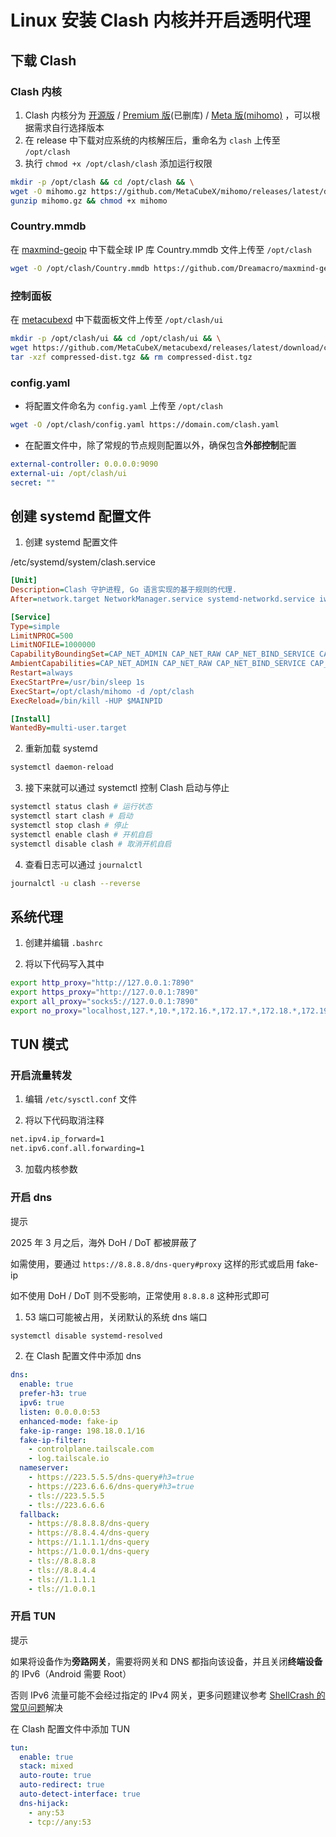 # Linux 安装 Clash 内核并开启透明代理

## 下载 Clash [​](#下载-clash)

### Clash 内核 [​](#clash-内核)

1.  Clash 内核分为 [开源版](https://github.com/Dreamacro/clash/releases) / [Premium 版](https://github.com/Dreamacro/clash/releases/tag/premium)(已删库) / [Meta 版(mihomo)](https://github.com/MetaCubeX/mihomo/releases) ，可以根据需求自行选择版本
2.  在 release 中下载对应系统的内核解压后，重命名为 `clash` 上传至 `/opt/clash`
3.  执行 `chmod +x /opt/clash/clash` 添加运行权限

```sh
mkdir -p /opt/clash && cd /opt/clash && \
wget -O mihomo.gz https://github.com/MetaCubeX/mihomo/releases/latest/download/mihomo-linux-amd64-compatible-v1.19.10.gz && \
gunzip mihomo.gz && chmod +x mihomo
```

### Country.mmdb [​](#country-mmdb)

在 [maxmind-geoip](https://github.com/Dreamacro/maxmind-geoip/releases) 中下载全球 IP 库 Country.mmdb 文件上传至 `/opt/clash`

```sh
wget -O /opt/clash/Country.mmdb https://github.com/Dreamacro/maxmind-geoip/releases/latest/download/Country.mmdb
```

### 控制面板 [​](#控制面板)

在 [metacubexd](https://github.com/MetaCubeX/metacubexd/releases) 中下载面板文件上传至 `/opt/clash/ui`

```sh
mkdir -p /opt/clash/ui && cd /opt/clash/ui && \
wget https://github.com/MetaCubeX/metacubexd/releases/latest/download/compressed-dist.tgz && \
tar -xzf compressed-dist.tgz && rm compressed-dist.tgz
```

### config.yaml [​](#config-yaml)

- 将配置文件命名为 `config.yaml` 上传至 `/opt/clash`

```sh
wget -O /opt/clash/config.yaml https://domain.com/clash.yaml
```

- 在配置文件中，除了常规的节点规则配置以外，确保包含**外部控制**配置

```yaml
external-controller: 0.0.0.0:9090
external-ui: /opt/clash/ui
secret: ""
```

## 创建 systemd 配置文件 [​](#创建-systemd-配置文件)

1.  创建 systemd 配置文件

/etc/systemd/system/clash.service

```ini
[Unit]
Description=Clash 守护进程, Go 语言实现的基于规则的代理.
After=network.target NetworkManager.service systemd-networkd.service iwd.service

[Service]
Type=simple
LimitNPROC=500
LimitNOFILE=1000000
CapabilityBoundingSet=CAP_NET_ADMIN CAP_NET_RAW CAP_NET_BIND_SERVICE CAP_SYS_TIME
AmbientCapabilities=CAP_NET_ADMIN CAP_NET_RAW CAP_NET_BIND_SERVICE CAP_SYS_TIME
Restart=always
ExecStartPre=/usr/bin/sleep 1s
ExecStart=/opt/clash/mihomo -d /opt/clash
ExecReload=/bin/kill -HUP $MAINPID

[Install]
WantedBy=multi-user.target
```

2.  重新加载 systemd

```sh
systemctl daemon-reload
```

3.  接下来就可以通过 systemctl 控制 Clash 启动与停止

```sh
systemctl status clash # 运行状态
systemctl start clash # 启动
systemctl stop clash # 停止
systemctl enable clash # 开机自启
systemctl disable clash # 取消开机自启
```

4.  查看日志可以通过 `journalctl`

```sh
journalctl -u clash --reverse
```

## 系统代理 [​](#系统代理)

1.  创建并编辑 `.bashrc`

2.  将以下代码写入其中

```sh
export http_proxy="http://127.0.0.1:7890"
export https_proxy="http://127.0.0.1:7890"
export all_proxy="socks5://127.0.0.1:7890"
export no_proxy="localhost,127.*,10.*,172.16.*,172.17.*,172.18.*,172.19.*,172.20.*,172.21.*,172.22.*,172.23.*,172.24.*,172.25.*,172.26.*,172.27.*,172.28.*,172.29.*,172.30.*,172.31.*,192.168.*"
```

## TUN 模式 [​](#tun-模式)

### 开启流量转发 [​](#开启流量转发)

1.  编辑 `/etc/sysctl.conf` 文件

2.  将以下代码取消注释

```txt
net.ipv4.ip_forward=1
net.ipv6.conf.all.forwarding=1
```

3.  加载内核参数

### 开启 dns [​](#开启-dns)

提示

2025 年 3 月之后，海外 DoH / DoT 都被屏蔽了

如需使用，要通过 `https://8.8.8.8/dns-query#proxy` 这样的形式或启用 fake-ip

如不使用 DoH / DoT 则不受影响，正常使用 `8.8.8.8` 这种形式即可

1.  53 端口可能被占用，关闭默认的系统 dns 端口

```sh
systemctl disable systemd-resolved
```

2.  在 Clash 配置文件中添加 dns

```yaml
dns:
  enable: true
  prefer-h3: true
  ipv6: true
  listen: 0.0.0.0:53
  enhanced-mode: fake-ip
  fake-ip-range: 198.18.0.1/16
  fake-ip-filter:
    - controlplane.tailscale.com
    - log.tailscale.io
  nameserver:
    - https://223.5.5.5/dns-query#h3=true
    - https://223.6.6.6/dns-query#h3=true
    - tls://223.5.5.5
    - tls://223.6.6.6
  fallback:
    - https://8.8.8.8/dns-query
    - https://8.8.4.4/dns-query
    - https://1.1.1.1/dns-query
    - https://1.0.0.1/dns-query
    - tls://8.8.8.8
    - tls://8.8.4.4
    - tls://1.1.1.1
    - tls://1.0.0.1
```

### 开启 TUN [​](#开启-tun)

提示

如果将设备作为**旁路网关**，需要将网关和 DNS 都指向该设备，并且关闭**终端设备**的 IPv6（Android 需要 Root）

否则 IPv6 流量可能不会经过指定的 IPv4 网关，更多问题建议参考 [ShellCrash 的常见问题](https://juewuy.github.io/chang-jian-wen-ti/#%E7%BD%91%E7%BB%9C%E7%9B%B8%E5%85%B3%E9%97%AE%E9%A2%98)解决

在 Clash 配置文件中添加 TUN

```yaml
tun:
  enable: true
  stack: mixed
  auto-route: true
  auto-redirect: true
  auto-detect-interface: true
  dns-hijack:
    - any:53
    - tcp://any:53
```
